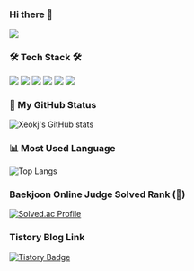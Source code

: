 ### Hi there 👋

<img src="https://capsule-render.vercel.app/api?type=waving&color=auto&height=200&section=header&text=Welcome!&fontSize=70" />

<h3 align="left">🛠 Tech Stack 🛠</h3>
<span><img src="https://img.shields.io/badge/C-A8B9CC?style=flat-square&logo=C&logoColor=white"/></span>
<img src="https://img.shields.io/badge/c++-#071D49?style=for-the-badge&logo=c&logoColor=white">
<img src="https://img.shields.io/badge/html-#EF2D5E?style=for-the-badge&logo=html5&logoColor=white">
<img src="https://img.shields.io/badge/css-#9999FF?style=for-the-badge&logo=css3&logoColor=white">
<img src="https://img.shields.io/badge/javascript-#FFA500?style=for-the-badge&logo=javascript&logoColor=white">
<img src="https://img.shields.io/badge/react-#5C1F87?style=for-the-badge&logo=react&logoColor=white">

### :calendar: My GitHub Status
![Xeokj's GitHub stats](https://github-readme-stats.vercel.app/api?username=Xeokj&show_icons=true&theme=tokyonight)


### :bar_chart: Most Used Language
![Top Langs](https://github-readme-stats.vercel.app/api/top-langs/?username=Xeokj&theme=tokyonight)

### Baekjoon Online Judge Solved Rank (:hatching_chick:)
[![Solved.ac Profile](http://mazassumnida.wtf/api/generate_badge?boj=backspace22)](https://solved.ac/backspace22)


### Tistory Blog Link
[![Tistory Badge](https://img.shields.io/badge/Tech%20Blog-555263?style=flat&logoColor=white)]("https://jangkunstory.tistory.com/)


<!--
**Xeokj/Xeokj** is a ✨ _special_ ✨ repository because its `README.md` (this file) appears on your GitHub profile.

Here are some ideas to get you started:

- 🔭 I’m currently working on ...
- 🌱 I’m currently learning ...
- 👯 I’m looking to collaborate on ...
- 🤔 I’m looking for help with ...
- 💬 Ask me about ...
- 📫 How to reach me: ...
- 😄 Pronouns: ...
- ⚡ Fun fact: ...
-->
